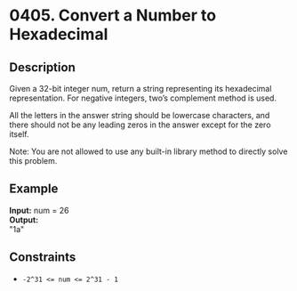 # 0405. Convert a Number to Hexadecimal

## Description

Given a 32-bit integer num, return a string representing its hexadecimal representation. For negative integers, two’s complement method is used.

All the letters in the answer string should be lowercase characters, and there should not be any leading zeros in the answer except for the zero itself.

Note: You are not allowed to use any built-in library method to directly solve this problem.

## Example

**Input:**
num = 26
<br>
**Output:**
<br>
"1a"
<br>

## Constraints

- `-2^31 <= num <= 2^31 - 1`

